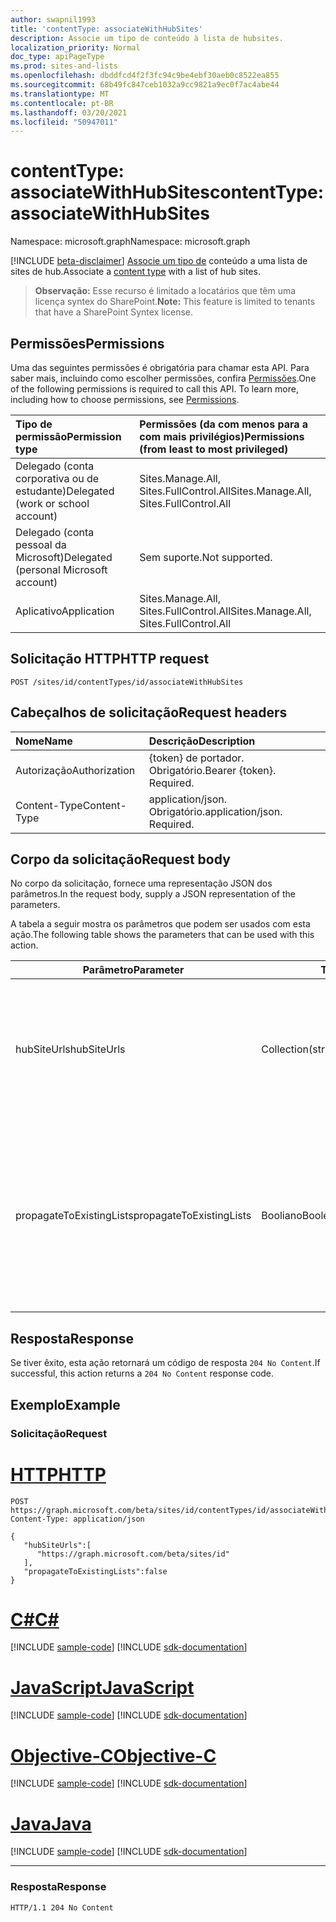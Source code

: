 ```yaml
---
author: swapnil1993
title: 'contentType: associateWithHubSites'
description: Associe um tipo de conteúdo à lista de hubsites.
localization_priority: Normal
doc_type: apiPageType
ms.prod: sites-and-lists
ms.openlocfilehash: dbddfcd4f2f3fc94c9be4ebf30aeb0c8522ea855
ms.sourcegitcommit: 68b49fc847ceb1032a9cc9821a9ec0f7ac4abe44
ms.translationtype: MT
ms.contentlocale: pt-BR
ms.lasthandoff: 03/20/2021
ms.locfileid: "50947011"
---
```

# <a name="contenttype-associatewithhubsites"></a><span data-ttu-id="fcad6-103">contentType: associateWithHubSites</span><span class="sxs-lookup"><span data-stu-id="fcad6-103">contentType: associateWithHubSites</span></span>

<span data-ttu-id="fcad6-104">Namespace: microsoft.graph</span><span class="sxs-lookup"><span data-stu-id="fcad6-104">Namespace: microsoft.graph</span></span>

[!INCLUDE [beta-disclaimer](../../includes/beta-disclaimer.md)]
<span data-ttu-id="fcad6-105">[Associe um tipo de][contentType] conteúdo a uma lista de sites de hub.</span><span class="sxs-lookup"><span data-stu-id="fcad6-105">Associate a [content type][contentType] with a list of hub sites.</span></span>

><span data-ttu-id="fcad6-106">**Observação:** Esse recurso é limitado a locatários que têm uma licença syntex do SharePoint.</span><span class="sxs-lookup"><span data-stu-id="fcad6-106">**Note:** This feature is limited to tenants that have a SharePoint Syntex license.</span></span>
  

## <a name="permissions"></a><span data-ttu-id="fcad6-107">Permissões</span><span class="sxs-lookup"><span data-stu-id="fcad6-107">Permissions</span></span>  

<span data-ttu-id="fcad6-p101">Uma das seguintes permissões é obrigatória para chamar esta API. Para saber mais, incluindo como escolher permissões, confira [Permissões](/graph/permissions_reference.md).</span><span class="sxs-lookup"><span data-stu-id="fcad6-p101">One of the following permissions is required to call this API. To learn more, including how to choose permissions, see [Permissions](/graph/permissions_reference.md).</span></span>

  

|<span data-ttu-id="fcad6-110">Tipo de permissão</span><span class="sxs-lookup"><span data-stu-id="fcad6-110">Permission type</span></span> | <span data-ttu-id="fcad6-111">Permissões (da com menos para a com mais privilégios)</span><span class="sxs-lookup"><span data-stu-id="fcad6-111">Permissions (from least to most privileged)</span></span> |
|:--------------------|:---------------------------------------------------------
|<span data-ttu-id="fcad6-112">Delegado (conta corporativa ou de estudante)</span><span class="sxs-lookup"><span data-stu-id="fcad6-112">Delegated (work or school account)</span></span> | <span data-ttu-id="fcad6-113">Sites.Manage.All, Sites.FullControl.All</span><span class="sxs-lookup"><span data-stu-id="fcad6-113">Sites.Manage.All, Sites.FullControl.All</span></span>  |
|<span data-ttu-id="fcad6-114">Delegado (conta pessoal da Microsoft)</span><span class="sxs-lookup"><span data-stu-id="fcad6-114">Delegated (personal Microsoft account)</span></span> | <span data-ttu-id="fcad6-115">Sem suporte.</span><span class="sxs-lookup"><span data-stu-id="fcad6-115">Not supported.</span></span> |
|<span data-ttu-id="fcad6-116">Aplicativo</span><span class="sxs-lookup"><span data-stu-id="fcad6-116">Application</span></span> | <span data-ttu-id="fcad6-117">Sites.Manage.All, Sites.FullControl.All</span><span class="sxs-lookup"><span data-stu-id="fcad6-117">Sites.Manage.All, Sites.FullControl.All</span></span> |

  

## <a name="http-request"></a><span data-ttu-id="fcad6-118">Solicitação HTTP</span><span class="sxs-lookup"><span data-stu-id="fcad6-118">HTTP request</span></span>
<!-- {
  "blockType": "ignored"
}
-->
```http
POST /sites/id/contentTypes/id/associateWithHubSites
```

## <a name="request-headers"></a><span data-ttu-id="fcad6-119">Cabeçalhos de solicitação</span><span class="sxs-lookup"><span data-stu-id="fcad6-119">Request headers</span></span>
|<span data-ttu-id="fcad6-120">Nome</span><span class="sxs-lookup"><span data-stu-id="fcad6-120">Name</span></span>|<span data-ttu-id="fcad6-121">Descrição</span><span class="sxs-lookup"><span data-stu-id="fcad6-121">Description</span></span>|
|:---|:---|
|<span data-ttu-id="fcad6-122">Autorização</span><span class="sxs-lookup"><span data-stu-id="fcad6-122">Authorization</span></span>|<span data-ttu-id="fcad6-p102">{token} de portador. Obrigatório.</span><span class="sxs-lookup"><span data-stu-id="fcad6-p102">Bearer {token}. Required.</span></span>|
|<span data-ttu-id="fcad6-125">Content-Type</span><span class="sxs-lookup"><span data-stu-id="fcad6-125">Content-Type</span></span>|<span data-ttu-id="fcad6-p103">application/json. Obrigatório.</span><span class="sxs-lookup"><span data-stu-id="fcad6-p103">application/json. Required.</span></span>|

## <a name="request-body"></a><span data-ttu-id="fcad6-128">Corpo da solicitação</span><span class="sxs-lookup"><span data-stu-id="fcad6-128">Request body</span></span>
<span data-ttu-id="fcad6-129">No corpo da solicitação, fornece uma representação JSON dos parâmetros.</span><span class="sxs-lookup"><span data-stu-id="fcad6-129">In the request body, supply a JSON representation of the parameters.</span></span>

<span data-ttu-id="fcad6-130">A tabela a seguir mostra os parâmetros que podem ser usados com esta ação.</span><span class="sxs-lookup"><span data-stu-id="fcad6-130">The following table shows the parameters that can be used with this action.</span></span>

|<span data-ttu-id="fcad6-131">Parâmetro</span><span class="sxs-lookup"><span data-stu-id="fcad6-131">Parameter</span></span>|<span data-ttu-id="fcad6-132">Tipo</span><span class="sxs-lookup"><span data-stu-id="fcad6-132">Type</span></span>|<span data-ttu-id="fcad6-133">Descrição</span><span class="sxs-lookup"><span data-stu-id="fcad6-133">Description</span></span>|
|-|-|-|
|<span data-ttu-id="fcad6-134">hubSiteUrls</span><span class="sxs-lookup"><span data-stu-id="fcad6-134">hubSiteUrls</span></span>| <span data-ttu-id="fcad6-135">Collection(string)</span><span class="sxs-lookup"><span data-stu-id="fcad6-135">Collection(string)</span></span> |<span data-ttu-id="fcad6-136">Lista de URLs canônicas para os sites de hub onde o tipo de conteúdo precisa ser imposto.</span><span class="sxs-lookup"><span data-stu-id="fcad6-136">List of cannonical URLs to the hub sites where the content type needs to be enforced.</span></span> <span data-ttu-id="fcad6-137">Obrigatório.</span><span class="sxs-lookup"><span data-stu-id="fcad6-137">Required.</span></span>|
|<span data-ttu-id="fcad6-138">propagateToExistingLists</span><span class="sxs-lookup"><span data-stu-id="fcad6-138">propagateToExistingLists</span></span>| <span data-ttu-id="fcad6-139">Booliano</span><span class="sxs-lookup"><span data-stu-id="fcad6-139">Boolean</span></span> |<span data-ttu-id="fcad6-140">Se , os tipos de conteúdo serão impostos em listas existentes nos sites de hub; caso contrário, ele será aplicado somente a listas `true` recém-criadas.</span><span class="sxs-lookup"><span data-stu-id="fcad6-140">If `true`, content types will be enforced on existing lists in the hub sites; otherwise, it will be applied only to newly created lists.</span></span> 

## <a name="response"></a><span data-ttu-id="fcad6-141">Resposta</span><span class="sxs-lookup"><span data-stu-id="fcad6-141">Response</span></span>

<span data-ttu-id="fcad6-142">Se tiver êxito, esta ação retornará um código de resposta `204 No Content`.</span><span class="sxs-lookup"><span data-stu-id="fcad6-142">If successful, this action returns a `204 No Content` response code.</span></span>

## <a name="example"></a><span data-ttu-id="fcad6-143">Exemplo</span><span class="sxs-lookup"><span data-stu-id="fcad6-143">Example</span></span>

### <a name="request"></a><span data-ttu-id="fcad6-144">Solicitação</span><span class="sxs-lookup"><span data-stu-id="fcad6-144">Request</span></span>

# <a name="http"></a>[<span data-ttu-id="fcad6-145">HTTP</span><span class="sxs-lookup"><span data-stu-id="fcad6-145">HTTP</span></span>](#tab/http)
<!-- {
  "blockType": "request",
  "name": "contenttype_associatewithhubsites"
}
-->
```http
POST https://graph.microsoft.com/beta/sites/id/contentTypes/id/associateWithHubSites
Content-Type: application/json

{
   "hubSiteUrls":[
      "https://graph.microsoft.com/beta/sites/id"
   ],
   "propagateToExistingLists":false
}
```
# <a name="c"></a>[<span data-ttu-id="fcad6-146">C#</span><span class="sxs-lookup"><span data-stu-id="fcad6-146">C#</span></span>](#tab/csharp)
[!INCLUDE [sample-code](../includes/snippets/csharp/contenttype-associatewithhubsites-csharp-snippets.md)]
[!INCLUDE [sdk-documentation](../includes/snippets/snippets-sdk-documentation-link.md)]

# <a name="javascript"></a>[<span data-ttu-id="fcad6-147">JavaScript</span><span class="sxs-lookup"><span data-stu-id="fcad6-147">JavaScript</span></span>](#tab/javascript)
[!INCLUDE [sample-code](../includes/snippets/javascript/contenttype-associatewithhubsites-javascript-snippets.md)]
[!INCLUDE [sdk-documentation](../includes/snippets/snippets-sdk-documentation-link.md)]

# <a name="objective-c"></a>[<span data-ttu-id="fcad6-148">Objective-C</span><span class="sxs-lookup"><span data-stu-id="fcad6-148">Objective-C</span></span>](#tab/objc)
[!INCLUDE [sample-code](../includes/snippets/objc/contenttype-associatewithhubsites-objc-snippets.md)]
[!INCLUDE [sdk-documentation](../includes/snippets/snippets-sdk-documentation-link.md)]

# <a name="java"></a>[<span data-ttu-id="fcad6-149">Java</span><span class="sxs-lookup"><span data-stu-id="fcad6-149">Java</span></span>](#tab/java)
[!INCLUDE [sample-code](../includes/snippets/java/contenttype-associatewithhubsites-java-snippets.md)]
[!INCLUDE [sdk-documentation](../includes/snippets/snippets-sdk-documentation-link.md)]

---




### <a name="response"></a><span data-ttu-id="fcad6-150">Resposta</span><span class="sxs-lookup"><span data-stu-id="fcad6-150">Response</span></span>


<!-- { "blockType": "response" } -->

```http
HTTP/1.1 204 No Content
```

  

[contentType]: ../resources/contentType.md
